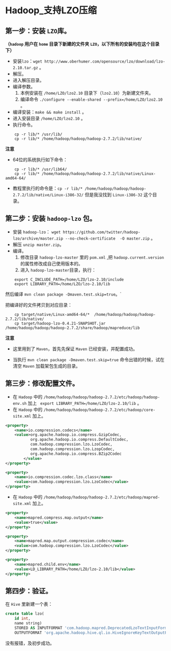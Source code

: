 # Hadoop_支持LZO压缩
## 第一步：安装 `LZO`库。
**（`hadoop` 用户在 `home` 目录下新建的文件夹 `LZO`，以下所有的安装均在这个目录下）**

- 安装`lzo`：`wget http://www.oberhumer.com/opensource/lzo/download/lzo-2.10.tar.gz` 。
- 解压。
- 进入解压目录。
- 编译参数。
   1. 本例安装在 `/home/LZO/lzo2.10` 目录下（`lzo2.10`）为新建文件夹。
   2. 编译命令 `./configure --enable-shared --prefix=/home/LZO/lzo2.10` 。
- 编译安装：`make && make install` 。
- 进入安装目录 `/home/LZO/lzo2.10` 。
- 执行命令。

```xshell
    cp -r lib/* /usr/lib/
    cp -r lib/* /home/hadoop/hadoop/hadoop-2.7.2/lib/native/
```

**注意**

- 64位的系统执行如下命令：

```xshell
    cp -r lib/* /usr/lib64/
    cp -r lib/* /home/hadoop/hadoop/hadoop-2.7.2/lib/native/Linux-amd64-64/
```

- 教程里执行的命令是：`cp -r lib/* /home/hadoop/hadoop/hadoop-2.7.2/lib/native/Linux-i386-32/` 但是我没找到 `Linux-i386-32` 这个目录。

## 第二步：安装 `hadoop-lzo` 包。

- 安装 `hadoop-lzo`： `wget https://github.com/twitter/hadoop-lzo/archive/master.zip --no-check-certificate  -O master.zip` 。
- 解压 `unzip master.zip`。
- 编译。
   1. 修改目录 `hadoop-lzo-master` 里的 `pom.xml` ,把 `hadoop.current.version` 的属性修改成自己使用版本的。
   2. 进入 `hadoop-lzo-master`目录，执行：

```
    export C_INCLUDE_PATH=/home/LZO/lzo-2.10/include
    export LIBRARY_PATH=/home/LZO/lzo-2.10/lib
```

然后编译 `mvn clean package -Dmaven.test.skip=true`。`

把编译好的文件拷贝到对应目录：

```
    cp target/native/Linux-amd64-64/*  /home/hadoop/hadoop/hadoop-2.7.2/lib/native/
    cp target/hadoop-lzo-0.4.21-SNAPSHOT.jar /home/hadoop/hadoop/hadoop-2.7.2/share/hadoop/mapreduce/lib
```

**注意**

- 这里用到了 `Maven`，首先先保证 `Maven` 已经安装，并配置成功。

- 当执行 `mvn clean package -Dmaven.test.skip=true` 命令出错的时候，试在清空 `Maven` 加载架包生成的目录。

## 第三步：修改配置文件。

- 在 `Hadoop` 中的 `/home/hadoop/hadoop/hadoop-2.7.2/etc/hadoop/hadoop-env.sh` 加上
 ` export LIBRARY_PATH=/home/LZO/lzo-2.10/lib` 。
- 在 `Hadoop` 中的 `/home/hadoop/hadoop/hadoop-2.7.2/etc/hadoop/core-site.xml` 加上。

```xml
<property>
    <name>io.compression.codecs</name>
    <value>org.apache.hadoop.io.compress.GzipCodec,
           org.apache.hadoop.io.compress.DefaultCodec,
           com.hadoop.compression.lzo.LzoCodec,
           com.hadoop.compression.lzo.LzopCodec,
           org.apache.hadoop.io.compress.BZip2Codec
        </value>
</property>

<property>
    <name>io.compression.codec.lzo.class</name>
    <value>com.hadoop.compression.lzo.LzoCodec</value>
</property>
```

- 在 `Hadoop` 中的 `/home/hadoop/hadoop/hadoop-2.7.2/etc/hadoop/mapred-site.xml` 加上。

```xml
<property>
    <name>mapred.compress.map.output</name>
    <value>true</value>
</property>

<property>
    <name>mapred.map.output.compression.codec</name>
    <value>com.hadoop.compression.lzo.LzoCodec</value>
</property>

<property>
    <name>mapred.child.env</name>
    <value>LD_LIBRARY_PATH=/home/LZO/lzo-2.10/lib</value>
</property>
```

## 第四步：验证。

在 `Hive` 里新建一个表：

```sql
create table lzo(
    id int,
    name string)
    STORED AS INPUTFORMAT 'com.hadoop.mapred.DeprecatedLzoTextInputFormat'
    OUTPUTFORMAT 'org.apache.hadoop.hive.ql.io.HiveIgnoreKeyTextOutputFormat';
```

没有报错，及初步成功。

